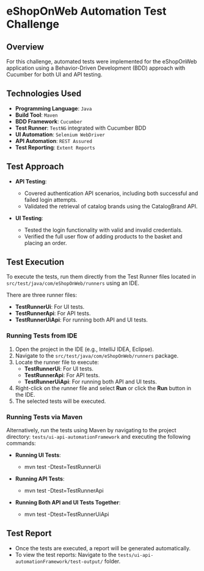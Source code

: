 # eShopOnWeb Automation Test Challenge

## Overview

For this challenge, automated tests were implemented for the eShopOnWeb application using a Behavior-Driven Development (BDD) approach with Cucumber for both UI and API testing.

## Technologies Used
- **Programming Language**: `Java`
- **Build Tool**: `Maven`
- **BDD Framework**: `Cucumber` 
- **Test Runner**: `TestNG` integrated with Cucumber BDD
- **UI Automation**: `Selenium WebDriver` 
- **API Automation**: `REST Assured` 
- **Test Reporting**: `Extent Reports` 

## Test Approach

- **API Testing**:
  - Covered authentication API scenarios, including both successful and failed login attempts.
  - Validated the retrieval of catalog brands using the CatalogBrand API.

- **UI Testing**:
  - Tested the login functionality with valid and invalid credentials.
  - Verified the full user flow of adding products to the basket and placing an order.

## Test Execution

To execute the tests, run them directly from the Test Runner files located in `src/test/java/com/eShopOnWeb/runners` using an IDE.

There are three runner files:
  - **TestRunnerUi**: For UI tests.
  - **TestRunnerApi**: For API tests.
  - **TestRunnerUiApi**: For running both API and UI tests.

### Running Tests from IDE

1. Open the project in the IDE (e.g., IntelliJ IDEA, Eclipse).
2. Navigate to the `src/test/java/com/eShopOnWeb/runners` package.
3. Locate the runner file to execute:
    - **TestRunnerUi**: For UI tests.
    - **TestRunnerApi**: For API tests.
    - **TestRunnerUiApi**: For running both API and UI tests.
4. Right-click on the runner file and select **Run** or click the **Run** button in the IDE.
5. The selected tests will be executed.

### Running Tests via Maven

Alternatively, run the tests using Maven by navigating to the project directory: `tests/ui-api-automationFramework` and executing the following commands:

- **Running UI Tests**:
  - mvn test -Dtest=TestRunnerUi

- **Running API Tests**:
  - mvn test -Dtest=TestRunnerApi

- **Running Both API and UI Tests Together**:
  - mvn test -Dtest=TestRunnerUiApi

## Test Report
- Once the tests are executed, a report will be generated automatically. 
- To view the test reports: Navigate to the `tests/ui-api-automationFramework/test-output/` folder.
